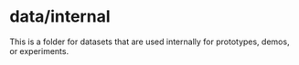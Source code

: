 # data/internal
This is a folder for datasets that are used internally for prototypes, demos, or experiments. 

